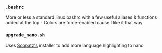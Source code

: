 ### `.bashrc`
More or less a standard linux bashrc with a few useful aliases & functions added at the top - Colors are force-enabled cause I like it that way

### `upgrade_nano.sh` 
Uses [Scopatz's](https://github.com/scopatz/nanorc) installer to add more language highlighting to nano






